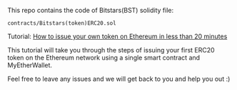 This repo contains the code of Bitstars(BST) solidity file: 
```
contracts/Bitstars(token)ERC20.sol
```


Tutorial: [How to issue your own token on Ethereum in less than 20 minutes](https://medium.com/bitfwd/how-to-issue-your-own-token-on-ethereum-in-less-than-20-minutes-ac1f8f022793)

This tutorial will take you through the steps of issuing your first ERC20 token on the Ethereum network using a single smart contract and MyEtherWallet.


Feel free to leave any issues and we will get back to you and help you out :) 

